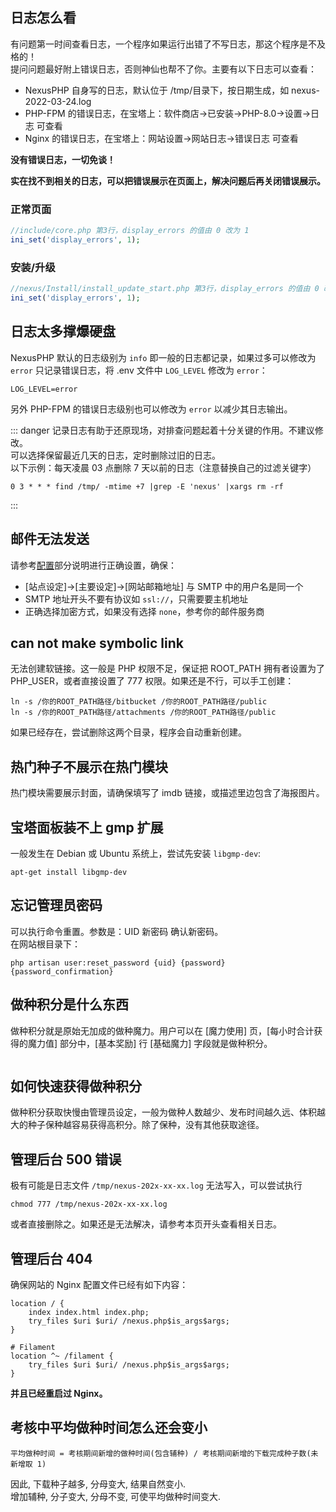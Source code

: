 <ArticleTopAd></ArticleTopAd>

## 日志怎么看

有问题第一时间查看日志，一个程序如果运行出错了不写日志，那这个程序是不及格的！  
提问问题最好附上错误日志，否则神仙也帮不了你。主要有以下日志可以查看：  
- NexusPHP 自身写的日志，默认位于 /tmp/目录下，按日期生成，如 nexus-2022-03-24.log
- PHP-FPM 的错误日志，在宝塔上：软件商店->已安装->PHP-8.0->设置->日志 可查看
- Nginx 的错误日志，在宝塔上：网站设置->网站日志->错误日志 可查看

**没有错误日志，一切免谈！**
<img :src="$withBase('/images/show-the-error-log.jpg')">

**实在找不到相关的日志，可以把错误展示在页面上，解决问题后再关闭错误展示。**
### 正常页面
```php
//include/core.php 第3行，display_errors 的值由 0 改为 1
ini_set('display_errors', 1);
```

### 安装/升级
```php
//nexus/Install/install_update_start.php 第3行，display_errors 的值由 0 改为 1
ini_set('display_errors', 1);
```

## 日志太多撑爆硬盘
NexusPHP 默认的日志级别为 `info` 即一般的日志都记录，如果过多可以修改为 `error` 只记录错误日志，将 .env 文件中 `LOG_LEVEL` 修改为 `error`：
```
LOG_LEVEL=error
```
另外 PHP-FPM 的错误日志级别也可以修改为 `error` 以减少其日志输出。

::: danger
记录日志有助于还原现场，对排查问题起着十分关键的作用。不建议修改。  
可以选择保留最近几天的日志，定时删除过旧的日志。  
以下示例：每天凌晨 03 点删除 7 天以前的日志（注意替换自己的过滤关键字）

```
0 3 * * * find /tmp/ -mtime +7 |grep -E 'nexus' |xargs rm -rf
```
:::

## 邮件无法发送

请参考[配置](./configuration.md#smtp-设定)部分说明进行正确设置，确保：

- [站点设定]->[主要设定]->[网站邮箱地址] 与 SMTP 中的用户名是同一个
- SMTP 地址开头不要有协议如 `ssl://`，只需要要主机地址
- 正确选择加密方式，如果没有选择 `none`，参考你的邮件服务商

## can not make symbolic link

无法创建软链接。这一般是 PHP 权限不足，保证把 ROOT_PATH 拥有者设置为了 PHP_USER，或者直接设置了 777 权限。如果还是不行，可以手工创建：
```
ln -s /你的ROOT_PATH路径/bitbucket /你的ROOT_PATH路径/public
ln -s /你的ROOT_PATH路径/attachments /你的ROOT_PATH路径/public
```

如果已经存在，尝试删除这两个目录，程序会自动重新创建。

## 热门种子不展示在热门模块

热门模块需要展示封面，请确保填写了 imdb 链接，或描述里边包含了海报图片。

## 宝塔面板装不上 gmp 扩展

一般发生在 Debian 或 Ubuntu 系统上，尝试先安装 `libgmp-dev`: 
```
apt-get install libgmp-dev
```

## 忘记管理员密码

可以执行命令重置。参数是：UID 新密码 确认新密码。  
在网站根目录下：
```
php artisan user:reset_password {uid} {password} {password_confirmation}
```

## 做种积分是什么东西

做种积分就是原始无加成的做种魔力。用户可以在 [魔力使用] 页，[每小时合计获得的魔力值] 部分中，[基本奖励] 行 [基础魔力] 字段就是做种积分。

<img :src="$withBase('/images/seed_points.png')">

## 如何快速获得做种积分

做种积分获取快慢由管理员设定，一般为做种人数越少、发布时间越久远、体积越大的种子保种越容易获得高积分。除了保种，没有其他获取途径。

## 管理后台 500 错误
极有可能是日志文件 `/tmp/nexus-202x-xx-xx.log` 无法写入，可以尝试执行 
```
chmod 777 /tmp/nexus-202x-xx-xx.log
```
或者直接删除之。如果还是无法解决，请参考本页开头查看相关日志。

## 管理后台 404
确保网站的 Nginx 配置文件已经有如下内容：
```
location / {
    index index.html index.php;
    try_files $uri $uri/ /nexus.php$is_args$args;
}

# Filament
location ^~ /filament {
    try_files $uri $uri/ /nexus.php$is_args$args;
}
```
**并且已经重启过 Nginx。**

## 考核中平均做种时间怎么还会变小
```
平均做种时间 = 考核期间新增的做种时间(包含辅种) / 考核期间新增的下载完成种子数(未新增取 1)
```

因此, 下载种子越多, 分母变大, 结果自然变小.  
增加辅种, 分子变大, 分母不变, 可使平均做种时间变大.